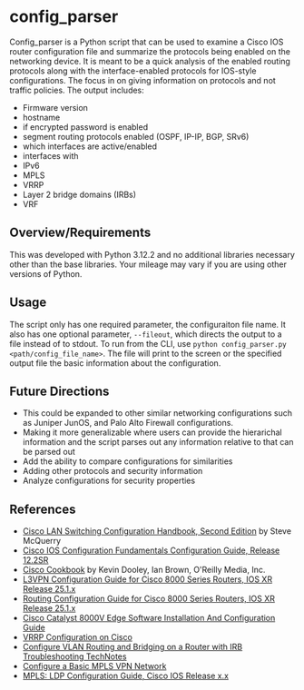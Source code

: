 # config_parser
Config_parser is a Python script that can be used to examine a Cisco IOS router configuration file and summarize the protocols being enabled on the networking device. It is meant to be a quick analysis of the enabled routing protocols along with the interface-enabled protocols for IOS-style configurations. The focus in on giving information on protocols and not traffic policies. The output includes:
- Firmware version
- hostname
- if encrypted password is enabled
- segment routing protocols enabled (OSPF, IP-IP, BGP, SRv6)
- which interfaces are active/enabled
- interfaces with
 - IPv6
 - MPLS
 - VRRP
 - Layer 2 bridge domains (IRBs)
 - VRF

## Overview/Requirements
This was developed with Python 3.12.2 and no additional libraries necessary other than the base libraries. Your mileage may vary if you are using other versions of Python.

## Usage  
The script only has one required parameter, the configuraiton file name. It also has one optional parameter, `--fileout`, which directs the output to a file instead of to stdout. To run from the CLI, use `python config_parser.py <path/config_file_name>`. The file will print to the screen or the specified output file the basic information about the configuration. 

## Future Directions
* This could be expanded to other similar networking configurations such as Juniper JunOS, and Palo Alto Firewall configurations. 
* Making it more generalizable where users can provide the hierarichal information and the script parses out any information relative to that can be parsed out
* Add the ability to compare configurations for similarities
* Adding other protocols and security information
* Analyze configurations for security properties

## References
* <ins>Cisco LAN Switching Configuration Handbook, Second Edition</ins> by Steve McQuerry
* [Cisco IOS Configuration Fundamentals Configuration Guide, Release 12.2SR](https://www.cisco.com/c/en/us/td/docs/ios/fundamentals/configuration/guide/12_2sr/cf_12_2sr_book.html)
* <ins>Cisco Cookbook</ins> by Kevin Dooley, Ian Brown, O'Reilly Media, Inc.
* [L3VPN Configuration Guide for Cisco 8000 Series Routers, IOS XR Release 25.1.x](https://www.cisco.com/c/en/us/td/docs/iosxr/cisco8000/l3vpn/25xx/configuration/guide/b-l3vpn-cg-cisco8000-25xx.html)
* [Routing Configuration Guide for Cisco 8000 Series Routers, IOS XR Release 25.1.x](https://www.cisco.com/c/en/us/td/docs/iosxr/cisco8000/routing/25xx/configuration/guide/b-routing-cg-cisco8000-25xx.html)
* [Cisco Catalyst 8000V Edge Software Installation And Configuration Guide](https://www.cisco.com/c/en/us/td/docs/routers/C8000V/Configuration/c8000v-installation-configuration-guide.html)
* [VRRP Configuration on Cisco](https://ipcisco.com/lesson/vrrp-configuration-on-cisco-2/)
* [Configure VLAN Routing and Bridging on a Router with IRB Troubleshooting TechNotes](https://www.cisco.com/c/en/us/support/docs/lan-switching/integrated-routing-bridging-irb/17054-741-10.html)
* [Configure a Basic MPLS VPN Network](https://www.cisco.com/c/en/us/support/docs/multiprotocol-label-switching-mpls/mpls/13733-mpls-vpn-basic.html)
* [MPLS: LDP Configuration Guide, Cisco IOS Release x.x](https://www.cisco.com/c/en/us/td/docs/ios/mpls/configuration/guide/convert/mp_ldp_book.html)